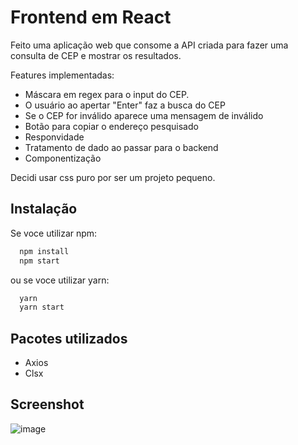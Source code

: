 # Frontend em React

Feito uma aplicação web que consome a API criada
para fazer uma consulta de CEP e mostrar os resultados.

Features implementadas:

- Máscara em regex para o input do CEP.
- O usuário ao apertar "Enter" faz a busca do CEP
- Se o CEP for inválido aparece uma mensagem de inválido
- Botão para copiar o endereço pesquisado
- Responvidade
- Tratamento de dado ao passar para o backend
- Componentização

Decidi usar css puro por ser um projeto pequeno.

## Instalação

Se voce utilizar npm:

```bash
  npm install
  npm start
```

ou se voce utilizar yarn:

```bash
  yarn
  yarn start
```

## Pacotes utilizados

- Axios
- Clsx

## Screenshot

![image](https://user-images.githubusercontent.com/86496233/194790953-748e90e8-98bc-42e4-809e-be26050b67b2.png)
